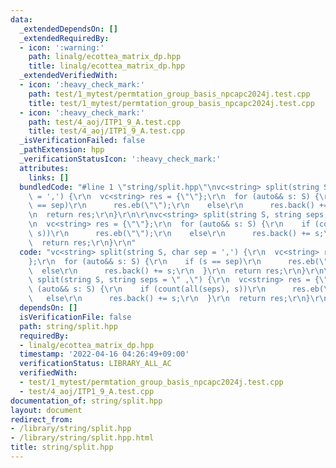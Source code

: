```yaml
---
data:
  _extendedDependsOn: []
  _extendedRequiredBy:
  - icon: ':warning:'
    path: linalg/ecottea_matrix_dp.hpp
    title: linalg/ecottea_matrix_dp.hpp
  _extendedVerifiedWith:
  - icon: ':heavy_check_mark:'
    path: test/1_mytest/permtation_group_basis_npcapc2024j.test.cpp
    title: test/1_mytest/permtation_group_basis_npcapc2024j.test.cpp
  - icon: ':heavy_check_mark:'
    path: test/4_aoj/ITP1_9_A.test.cpp
    title: test/4_aoj/ITP1_9_A.test.cpp
  _isVerificationFailed: false
  _pathExtension: hpp
  _verificationStatusIcon: ':heavy_check_mark:'
  attributes:
    links: []
  bundledCode: "#line 1 \"string/split.hpp\"\nvc<string> split(string S, char sep\
    \ = ',') {\r\n  vc<string> res = {\"\"};\r\n  for (auto&& s: S) {\r\n    if (s\
    \ == sep)\r\n      res.eb(\"\");\r\n    else\r\n      res.back() += s;\r\n  }\r\
    \n  return res;\r\n}\r\n\r\nvc<string> split(string S, string seps = \" ,\") {\r\
    \n  vc<string> res = {\"\"};\r\n  for (auto&& s: S) {\r\n    if (count(all(seps),\
    \ s))\r\n      res.eb(\"\");\r\n    else\r\n      res.back() += s;\r\n  }\r\n\
    \  return res;\r\n}\r\n"
  code: "vc<string> split(string S, char sep = ',') {\r\n  vc<string> res = {\"\"\
    };\r\n  for (auto&& s: S) {\r\n    if (s == sep)\r\n      res.eb(\"\");\r\n  \
    \  else\r\n      res.back() += s;\r\n  }\r\n  return res;\r\n}\r\n\r\nvc<string>\
    \ split(string S, string seps = \" ,\") {\r\n  vc<string> res = {\"\"};\r\n  for\
    \ (auto&& s: S) {\r\n    if (count(all(seps), s))\r\n      res.eb(\"\");\r\n \
    \   else\r\n      res.back() += s;\r\n  }\r\n  return res;\r\n}\r\n"
  dependsOn: []
  isVerificationFile: false
  path: string/split.hpp
  requiredBy:
  - linalg/ecottea_matrix_dp.hpp
  timestamp: '2022-04-16 04:26:49+09:00'
  verificationStatus: LIBRARY_ALL_AC
  verifiedWith:
  - test/1_mytest/permtation_group_basis_npcapc2024j.test.cpp
  - test/4_aoj/ITP1_9_A.test.cpp
documentation_of: string/split.hpp
layout: document
redirect_from:
- /library/string/split.hpp
- /library/string/split.hpp.html
title: string/split.hpp
---
```

